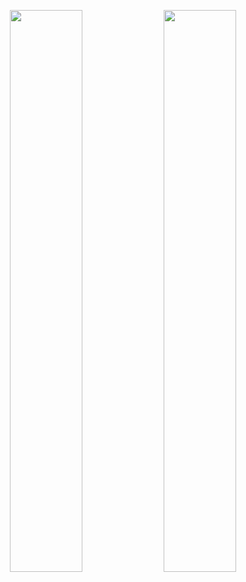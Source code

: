 
</p>

<div align="center">
  <img width="48%" src="https://github-readme-stats.vercel.app/api?username=mohadian&theme=tokyonight&show_icons=true" />
  <img width="48%" src="https://github-readme-streak-stats.herokuapp.com/?user=mohadian&theme=tokyonight&show_icons=true" />
<!--   <img width="97%" src="https://activity-graph.herokuapp.com/graph?username=mohadian&theme=github" /> -->
</div>

</p>
